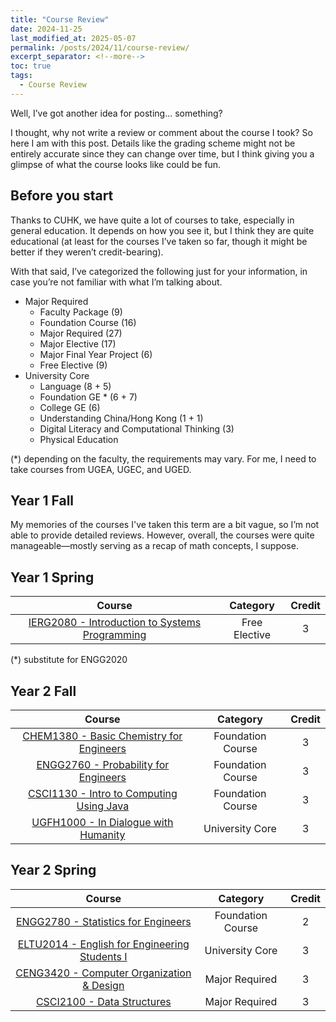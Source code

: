 ```yaml
---
title: "Course Review"
date: 2024-11-25
last_modified_at: 2025-05-07
permalink: /posts/2024/11/course-review/
excerpt_separator: <!--more-->
toc: true
tags:
  - Course Review
---
```


Well, I’ve got another idea for posting... something?<!--more-->

I thought, why not write a review or comment about the course I took? So here I am with this post. Details like the grading scheme might not be entirely accurate since they can change over time, but I think giving you a glimpse of what the course looks like could be fun.

## Before you start
Thanks to CUHK, we have quite a lot of courses to take, especially in general education. It depends on how you see it, but I think they are quite educational (at least for the courses I’ve taken so far, though it might be better if they weren’t credit-bearing).

With that said, I’ve categorized the following just for your information, in case you’re not familiar with what I’m talking about.

+ Major Required
    + Faculty Package (9)
    + Foundation Course (16)
    + Major Required (27)
    + Major Elective (17)
    + Major Final Year Project (6)
    + Free Elective (9)
+ University Core
    + Language (8 + 5)
    + Foundation GE * (6 + 7)
    + College GE (6)
    + Understanding China/Hong Kong (1 + 1)
    + Digital Literacy and Computational Thinking (3)
    + Physical Education 

(*) depending on the faculty, the requirements may vary. For me, I need to take courses from UGEA, UGEC, and UGED.

## Year 1 Fall

My memories of the courses I've taken this term are a bit vague, so I’m not able to provide detailed reviews. However, overall, the courses were quite manageable—mostly serving as a recap of math concepts, I suppose. 

## Year 1 Spring

|   Course  |   Category    |   Credit  |
|   :---:   |   :------:    |   :----:  |
| [IERG2080 - Introduction to Systems Programming](/posts/cuhk-course-review/2024/11/IERG2080/) | Free Elective | 3 |

(*) substitute for ENGG2020

## Year 2 Fall

|   Course  |   Category    |   Credit  |
|   :---:   |   :------:    |   :----:  |
| [CHEM1380 - Basic Chemistry for Engineers](/posts/cuhk-course-review/2024/12/CHEM1380/) | Foundation Course | 3 |
| [ENGG2760 - Probability for Engineers](/posts/cuhk-course-review/2024/12/ENGG2760/) | Foundation Course | 3 |
| [CSCI1130 - Intro to Computing Using Java](/posts/cuhk-course-review/2024/12/CSCI1130/) | Foundation Course | 3 |
| [UGFH1000 - In Dialogue with Humanity](/posts/cuhk-course-review/2024/12/UGFH1000/) | University Core | 3 |

## Year 2 Spring

|   Course  |   Category    |   Credit  |
|   :---:   |   :------:    |   :----:  |
| [ENGG2780 - Statistics for Engineers](/posts/cuhk-course-review/2025/05/ENGG2780/) | Foundation Course | 2 |
| [ELTU2014 - English for Engineering Students I](/posts/cuhk-course-review/2025/05/ELTU2014/) | University Core | 3 |
| [CENG3420 - Computer Organization & Design](/posts/cuhk-course-review/2025/05/CENG3420/) | Major Required | 3 |
| [CSCI2100 - Data Structures](/posts/cuhk-course-review/2025/05/CSCI2100/) | Major Required | 3 |